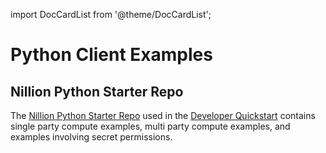 import DocCardList from '@theme/DocCardList';

# Python Client Examples

## Nillion Python Starter Repo

The [Nillion Python Starter Repo](https://github.com/NillionNetwork/nillion-python-starter) used in the [Developer Quickstart](quickstart) contains single party compute examples, multi party compute examples, and examples involving secret permissions.

<DocCardList />
